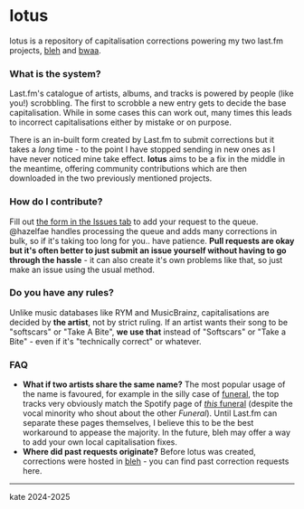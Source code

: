 # lotus

lotus is a repository of capitalisation corrections powering my two last.fm projects, [bleh](https://cutensilly.org/bleh/fm) and [bwaa](https://cutensilly.org/bwaa/fm).

### What is the system?

Last.fm's catalogue of artists, albums, and tracks is powered by people (like you!) scrobbling. The first to scrobble a new entry gets to decide the base capitalisation. While in some cases this can work out, many times this leads to incorrect capitalisations either by mistake or on purpose.

There is an in-built form created by Last.fm to submit corrections but it takes a *long* time - to the point I have stopped sending in new ones as I have never noticed mine take effect. **lotus** aims to be a fix in the middle in the meantime, offering community contributions which are then downloaded in the two previously mentioned projects.

### How do I contribute?

Fill out [the form in the Issues tab](https://github.com/katelyynn/lotus/issues/new/choose) to add your request to the queue. @hazelfae handles processing the queue and adds many corrections in bulk, so if it's taking too long for you.. have patience. **Pull requests are okay but it's often better to just submit an issue yourself without having to go through the hassle** - it can also create it's own problems like that, so just make an issue using the usual method.

### Do you have any rules?

Unlike music databases like RYM and MusicBrainz, capitalisations are decided by **the artist**, not by strict ruling. If an artist wants their song to be "softscars" or "Take A Bite", **we use that** instead of "Softscars" or "Take a Bite" - even if it's "technically correct" or whatever.

### FAQ
- **What if two artists share the same name?** The most popular usage of the name is favoured, for example in the silly case of [funeral](https://www.last.fm/music/funeral), the top tracks very obviously match the Spotify page of [*this* funeral](https://open.spotify.com/artist/3f0Mhz0oXmnsnehuEGTrfd?si=LpV8APuLRmClhZ5A98JPQQ) (despite the vocal minority who shout about the other *Funeral*). Until Last.fm can separate these pages themselves, I believe this to be the best workaround to appease the majority. In the future, bleh may offer a way to add your own local capitalisation fixes.
- **Where did past requests originate?** Before lotus was created, corrections were hosted in [bleh](https://github.com/katelyynn/bleh/issues?q=label%3Asystem%3Acorrections+is%3Aclosed) - you can find past correction requests here.

---

kate 2024-2025
